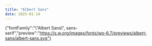 ```yaml
---
title: "Albert Sans"
date: 2025-01-14
---
```


{"fontFamily":"\\"Albert Sans\\", sans-serif","preview":"https://s.w.org/images/fonts/wp-6.7/previews/albert-sans/albert-sans.svg"}
